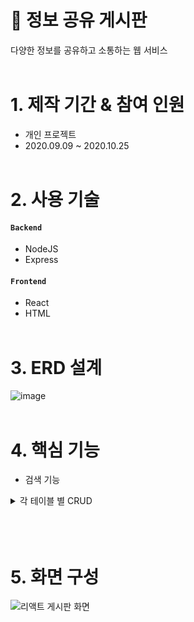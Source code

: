 # 📌 정보 공유 게시판
다양한 정보를 공유하고 소통하는 웹 서비스
</br></br>

# 1. 제작 기간 & 참여 인원

- 개인 프로젝트
- 2020.09.09 ~ 2020.10.25
  </br></br>

# 2. 사용 기술

#### `Backend`

- NodeJS
- Express

#### `Frontend`
- React
- HTML
 </br></br>

# 3. ERD 설계

![image](https://github.com/pjaehyun/react-board/assets/56579736/c1e89d21-6005-439a-a18f-dbcae9365dc7)
</br></br>


# 4. 핵심 기능
- 검색 기능
<details>
<summary>각 테이블 별 CRUD</summary>

- 사용자 CRUD
- 댓글 CRUD
- 게시판 CRUD
- 채용공고 CRUD
- 채팅(채팅방, 메세지) CRUD
</details>
</br>
</br></br>

# 5. 화면 구성

![리액트 게시판 화면](https://github.com/pjaehyun/react-board/assets/56579736/ac99f4c0-a8ff-4c03-9637-04f412924db5)
</br></br>
